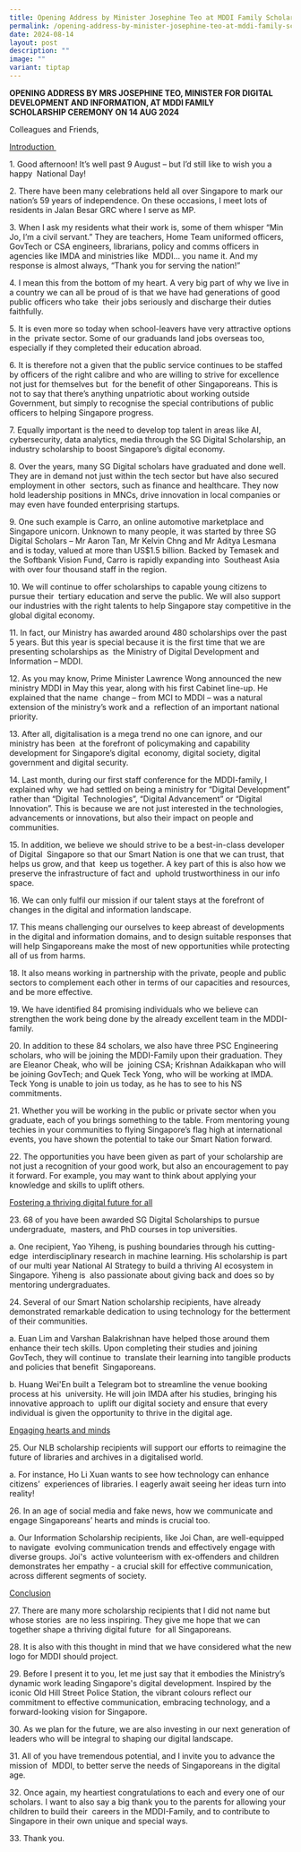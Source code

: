 ```yaml
---
title: Opening Address by Minister Josephine Teo at MDDI Family Scholarship Ceremony
permalink: /opening-address-by-minister-josephine-teo-at-mddi-family-scholarship-ceremony/
date: 2024-08-14
layout: post
description: ""
image: ""
variant: tiptap
---
```

<p><strong>OPENING ADDRESS BY MRS JOSEPHINE TEO, MINISTER FOR DIGITAL&nbsp; DEVELOPMENT AND INFORMATION, AT MDDI FAMILY SCHOLARSHIP&nbsp;CEREMONY ON 14 AUG 2024</strong>
</p>
<p>Colleagues and Friends, &nbsp;</p>
<p><u>Introduction </u>&nbsp;</p>
<p>1. Good afternoon! It’s well past 9 August – but I’d still like to wish
you a happy &nbsp;National Day!&nbsp;</p>
<p>2. There have been many celebrations held all over Singapore to mark our
nation’s 59 years of independence. On these occasions, I meet lots of residents
in Jalan Besar GRC where I serve as MP. &nbsp;</p>
<p>3. When I ask my residents what their work is, some of them whisper “Min
Jo, I’m a civil servant.” They are teachers, Home Team uniformed officers,
GovTech or CSA engineers, librarians, policy and comms officers in agencies
like IMDA and ministries like &nbsp;MDDI… you name it. And my response
is almost always, “Thank you for serving the nation!”&nbsp;</p>
<p>4. I mean this from the bottom of my heart. A very big part of why we
live in a country we can all be proud of is that we have had generations
of good public officers who take &nbsp;their jobs seriously and discharge
their duties faithfully. &nbsp;</p>
<p>5. It is even more so today when school-leavers have very attractive options
in the &nbsp;private sector. Some of our graduands land jobs overseas too,
especially if they completed their education abroad.&nbsp;</p>
<p>6. It is therefore not a given that the public service continues to be
staffed by officers of the right calibre and who are willing to strive
for excellence not just for themselves but &nbsp;for the benefit of other
Singaporeans. This is not to say that there’s anything unpatriotic about
working outside Government, but simply to recognise the special contributions
of public officers to helping Singapore progress. &nbsp;</p>
<p>7. Equally important is the need to develop top talent in areas like AI,
cybersecurity, data analytics, media through the SG Digital Scholarship,
an industry scholarship to boost Singapore’s digital economy. &nbsp;</p>
<p>8. Over the years, many SG Digital scholars have graduated and done well.
They are in demand not just within the tech sector but have also secured
employment in other &nbsp;sectors, such as finance and healthcare. They
now hold leadership positions in MNCs, drive innovation in local companies
or may even have founded enterprising startups. &nbsp;</p>
<p>9. One such example is Carro, an online automotive marketplace and Singapore
unicorn. Unknown to many people, it was started by three SG Digital Scholars
– Mr Aaron Tan, Mr Kelvin Chng and Mr Aditya Lesmana and is today, valued
at more than US$1.5 billion. Backed by Temasek and the Softbank Vision
Fund, Carro is rapidly expanding into &nbsp;Southeast Asia with over four
thousand staff in the region.&nbsp;</p>
<p>10. We will continue to offer scholarships to capable young citizens to
pursue their &nbsp;tertiary education and serve the public. We will also
support our industries with the right talents to help Singapore stay competitive
in the global digital economy. &nbsp;</p>
<p>11. In fact, our Ministry has awarded around 480 scholarships over the
past 5 years. But this year is special because it is the first time that
we are presenting scholarships as &nbsp;the Ministry of Digital Development
and Information – MDDI.&nbsp;</p>
<p>12. As you may know, Prime Minister Lawrence Wong announced the new ministry
MDDI in May this year, along with his first Cabinet line-up. He explained
that the name &nbsp;change – from MCI to MDDI – was a natural extension
of the ministry’s work and a &nbsp;reflection of an important national
priority. &nbsp;</p>
<p>13. After all, digitalisation is a mega trend no one can ignore, and our
ministry has been &nbsp;at the forefront of policymaking and capability
development for Singapore’s digital &nbsp;economy, digital society, digital
government and digital security. &nbsp;</p>
<p>14. Last month, during our first staff conference for the MDDI-family,
I explained why&nbsp; we had settled on being a ministry for “Digital Development”
rather than “Digital&nbsp; Technologies”, “Digital Advancement” or “Digital
Innovation”. This is because we are not just interested in the technologies,
advancements or innovations, but also their impact on&nbsp;people and communities.&nbsp;&nbsp;</p>
<p>15. In addition, we believe we should strive to be a best-in-class developer
of Digital&nbsp; Singapore so that our Smart Nation is one that we can
trust, that helps us grow, and that&nbsp; keep us together. A key part
of this is also how we preserve the infrastructure of fact and&nbsp; uphold
trustworthiness in our info space.&nbsp;</p>
<p>16. We can only fulfil our mission if our talent stays at the forefront
of changes in the digital and information landscape. &nbsp;</p>
<p>17. This means challenging our ourselves to keep abreast of developments
in the digital and information domains, and to design suitable responses
that will help Singaporeans make the most of new opportunities while protecting
all of us from harms. &nbsp;</p>
<p>18. It also means working in partnership with the private, people and
public sectors to complement each other in terms of our capacities and
resources, and be more effective.&nbsp;</p>
<p>19. We have identified 84 promising individuals who we believe can strengthen
the work being done by the already excellent team in the MDDI-family. &nbsp;</p>
<p>20. In addition to these 84 scholars, we also have three PSC Engineering
scholars, who&nbsp;will be joining the MDDI-Family upon their graduation.
They are Eleanor Cheak, who will be&nbsp; joining CSA; Krishnan Adaikkapan
who will be joining GovTech; and Quek Teck Yong, who&nbsp;will be working
at IMDA. Teck Yong is unable to join us today, as he has to see to his
NS&nbsp; commitments.&nbsp;</p>
<p>21. Whether you will be working in the public or private sector when you
graduate, each of you brings something to the table. From mentoring young
techies in your communities to flying Singapore’s flag high at international
events, you have shown the potential to take our Smart Nation forward.
&nbsp;</p>
<p>22. The opportunities you have been given as part of your scholarship
are not just a recognition of your good work, but also an encouragement
to pay it forward. For example, you may want to think about applying your
knowledge and skills to uplift others.&nbsp;</p>
<p><u>Fostering a thriving digital future for all</u> &nbsp;</p>
<p>23. 68 of you have been awarded SG Digital Scholarships to pursue undergraduate,
&nbsp;masters, and PhD courses in top universities. &nbsp;</p>
<p>a. One recipient, Yao Yiheng, is pushing boundaries through his cutting-edge
&nbsp;interdisciplinary research in machine learning. His scholarship is
part of our multi year National AI Strategy to build a thriving AI ecosystem
in Singapore. Yiheng is &nbsp;also passionate about giving back and does
so by mentoring undergraduates. &nbsp;</p>
<p>24. Several of our Smart Nation scholarship recipients, have already demonstrated
remarkable dedication to using technology for the betterment of their communities.&nbsp;</p>
<p>a. Euan Lim and Varshan Balakrishnan have helped those around them enhance
their tech skills. Upon completing their studies and joining GovTech, they
will continue to &nbsp;translate their learning into tangible products
and policies that benefit &nbsp;Singaporeans.&nbsp;</p>
<p>b. Huang Wei'En built a Telegram bot to streamline the venue booking process
at his &nbsp;university. He will join IMDA after his studies, bringing
his innovative approach to &nbsp;uplift our digital society and ensure
that every individual is given the opportunity to&nbsp;thrive in the digital
age. &nbsp;</p>
<p><u>Engaging hearts and minds</u> &nbsp;</p>
<p>25. Our NLB scholarship recipients will support our efforts to reimagine
the future of libraries and archives in a digitalised world. &nbsp;</p>
<p>a. For instance, Ho Li Xuan wants to see how technology can enhance citizens’
&nbsp;experiences of libraries. I eagerly await seeing her ideas turn into
reality! &nbsp;</p>
<p>26. In an age of social media and fake news, how we communicate and engage
Singaporeans’ hearts and minds is crucial too.&nbsp;</p>
<p>a. Our Information Scholarship recipients, like Joi Chan, are well-equipped
to navigate &nbsp;evolving communication trends and effectively engage
with diverse groups. Joi's &nbsp;active volunteerism with ex-offenders
and children demonstrates her empathy - a crucial skill for effective communication,
across different segments of society.</p>
<p><u>Conclusion</u>&nbsp;</p>
<p>27. There are many more scholarship recipients that I did not name but
whose stories &nbsp;are no less inspiring. They give me hope that we can
together shape a thriving digital future &nbsp;for all Singaporeans.&nbsp;</p>
<p>28. It is also with this thought in mind that we have considered what
the new logo for MDDI should project. &nbsp;</p>
<p>29. Before I present it to you, let me just say that it embodies the Ministry’s
dynamic work leading Singapore's digital development. Inspired by the iconic
Old Hill Street Police Station, the vibrant colours reflect our commitment
to effective communication, embracing technology, and a forward-looking
vision for Singapore. &nbsp;</p>
<p>30. As we plan for the future, we are also investing in our next generation
of leaders who will be integral to shaping our digital landscape.&nbsp;</p>
<p>31. All of you have tremendous potential, and I invite you to advance
the mission of &nbsp;MDDI, to better serve the needs of Singaporeans in
the digital age.&nbsp;</p>
<p>32. Once again, my heartiest congratulations to each and every one of
our scholars. I want to also say a big thank you to the parents for allowing
your children to build their &nbsp;careers in the MDDI-Family, and to contribute
to Singapore in their own unique and special ways. &nbsp;</p>
<p>33. Thank you.</p>